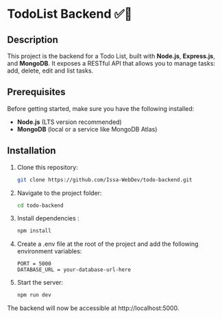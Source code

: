 # TodoList Backend ✅🚀

## Description

This project is the backend for a Todo List, built with **Node.js**, **Express.js**, and **MongoDB**. It exposes a RESTful API that allows you to manage tasks: add, delete, edit and list tasks.

## Prerequisites

Before getting started, make sure you have the following installed:

- **Node.js** (LTS version recommended)
- **MongoDB** (local or a service like MongoDB Atlas)

## Installation

1. Clone this repository:
   ```bash
   git clone https://github.com/Issa-WebDev/todo-backend.git

2. Navigate to the project folder:
   ```bash
   cd todo-backend

3. Install dependencies :
   ```bash
   npm install

4. Create a .env file at the root of the project and add the following environment variables:
   ```env
   PORT = 5000
   DATABASE_URL = your-database-url-here

5. Start the server:
   ```bash
   npm run dev

The backend will now be accessible at http://localhost:5000.
